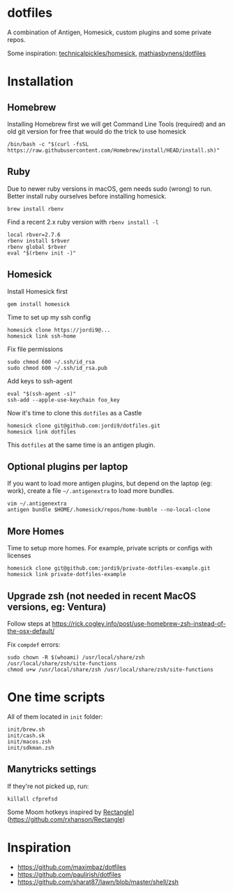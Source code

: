 dotfiles
========

A combination of Antigen, Homesick, custom plugins and some private repos.

Some inspiration: [technicalpickles/homesick](http://www.github.com/technicalpickles/homesick), [mathiasbynens/dotfiles](http://www.github.com/mathiasbynens/dotfiles)

# Installation 

## Homebrew

Installing Homebrew first we will get Command Line Tools (required) and an old git version for free that would do the trick to use homesick

    /bin/bash -c "$(curl -fsSL https://raw.githubusercontent.com/Homebrew/install/HEAD/install.sh)"

## Ruby

Due to newer ruby versions in macOS, gem needs sudo (wrong) to run. Better install ruby ourselves before installing homesick.

    brew install rbenv

Find a recent 2.x ruby version with `rbenv install -l`

    local rbver=2.7.6
    rbenv install $rbver
    rbenv global $rbver
    eval "$(rbenv init -)"

## Homesick

Install Homesick first

    gem install homesick

Time to set up my ssh config

    homesick clone https://jordi9@...
    homesick link ssh-home

Fix file permissions

    sudo chmod 600 ~/.ssh/id_rsa
    sudo chmod 600 ~/.ssh/id_rsa.pub

Add keys to ssh-agent
    
    eval "$(ssh-agent -s)"
    ssh-add --apple-use-keychain foo_key

Now it's time to clone this `dotfiles` as a Castle

    homesick clone git@github.com:jordi9/dotfiles.git
    homesick link dotfiles

This `dotfiles` at the same time is an antigen plugin.

## Optional plugins per laptop

If you want to load more antigen plugins, but depend on the laptop (eg: work), create a file `~/.antigenextra` to load more bundles.

    vim ~/.antigenextra
    antigen bundle $HOME/.homesick/repos/home-bumble --no-local-clone

## More Homes

Time to setup more homes. For example, private scripts or configs with licenses

    homesick clone git@github.com:jordi9/private-dotfiles-example.git
    homesick link private-dotfiles-example

## Upgrade zsh (not needed in recent MacOS versions, eg: Ventura)

Follow steps at https://rick.cogley.info/post/use-homebrew-zsh-instead-of-the-osx-default/

Fix `compdef` errors:

    sudo chown -R $(whoami) /usr/local/share/zsh /usr/local/share/zsh/site-functions
    chmod u+w /usr/local/share/zsh /usr/local/share/zsh/site-functions

# One time scripts

All of them located in `init` folder:

    init/brew.sh
    init/cash.sk
    init/macos.zsh
    init/sdkman.zsh

## Manytricks settings

If they're not picked up, run:

    killall cfprefsd

Some Moom hotkeys inspired by [Rectangle](https://github.com/rxhanson/Rectangle)](https://github.com/rxhanson/Rectangle)

# Inspiration

* https://github.com/maximbaz/dotfiles
* https://github.com/paulirish/dotfiles
* https://github.com/sharat87/lawn/blob/master/shell/zsh
